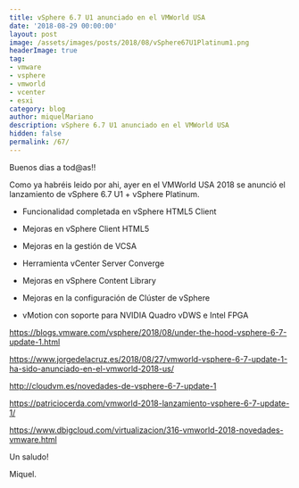```yaml
---
title: vSphere 6.7 U1 anunciado en el VMWorld USA
date: '2018-08-29 00:00:00'
layout: post
image: /assets/images/posts/2018/08/vSphere67U1Platinum1.png
headerImage: true
tag:
- vmware
- vsphere
- vmworld
- vcenter
- esxi
category: blog
author: miquelMariano
description: vSphere 6.7 U1 anunciado en el VMWorld USA
hidden: false
permalink: /67/
---
```


Buenos dias a tod@as!!

Como ya habréis leido por ahi, ayer en el VMWorld USA 2018 se anunció el lanzamiento de vSphere 6.7 U1 + vSphere Platinum.

* Funcionalidad completada en vSphere HTML5 Client

* Mejoras en vSphere Client HTML5

* Mejoras en la gestión de VCSA

* Herramienta vCenter Server Converge

* Mejoras en vSphere Content Library

* Mejoras en la configuración de Clúster de vSphere

* vMotion con soporte para NVIDIA Quadro vDWS e Intel FPGA

https://blogs.vmware.com/vsphere/2018/08/under-the-hood-vsphere-6-7-update-1.html

https://www.jorgedelacruz.es/2018/08/27/vmworld-vsphere-6-7-update-1-ha-sido-anunciado-en-el-vmworld-2018-us/

http://cloudvm.es/novedades-de-vsphere-6-7-update-1

https://patriciocerda.com/vmworld-2018-lanzamiento-vsphere-6-7-update-1/

https://www.dbigcloud.com/virtualizacion/316-vmworld-2018-novedades-vmware.html






Un saludo!

Miquel.


